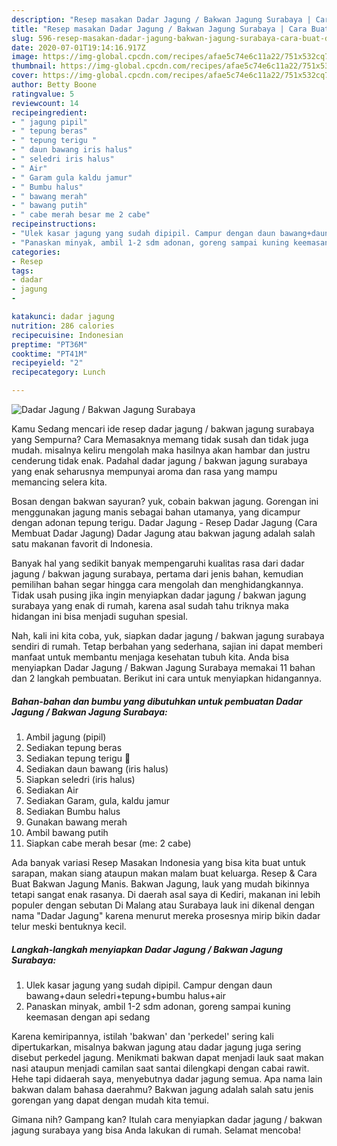 ```yaml
---
description: "Resep masakan Dadar Jagung / Bakwan Jagung Surabaya | Cara Buat Dadar Jagung / Bakwan Jagung Surabaya Yang Menggugah Selera"
title: "Resep masakan Dadar Jagung / Bakwan Jagung Surabaya | Cara Buat Dadar Jagung / Bakwan Jagung Surabaya Yang Menggugah Selera"
slug: 596-resep-masakan-dadar-jagung-bakwan-jagung-surabaya-cara-buat-dadar-jagung-bakwan-jagung-surabaya-yang-menggugah-selera
date: 2020-07-01T19:14:16.917Z
image: https://img-global.cpcdn.com/recipes/afae5c74e6c11a22/751x532cq70/dadar-jagung-bakwan-jagung-surabaya-foto-resep-utama.jpg
thumbnail: https://img-global.cpcdn.com/recipes/afae5c74e6c11a22/751x532cq70/dadar-jagung-bakwan-jagung-surabaya-foto-resep-utama.jpg
cover: https://img-global.cpcdn.com/recipes/afae5c74e6c11a22/751x532cq70/dadar-jagung-bakwan-jagung-surabaya-foto-resep-utama.jpg
author: Betty Boone
ratingvalue: 5
reviewcount: 14
recipeingredient:
- " jagung pipil"
- " tepung beras"
- " tepung terigu "
- " daun bawang iris halus"
- " seledri iris halus"
- " Air"
- " Garam gula kaldu jamur"
- " Bumbu halus"
- " bawang merah"
- " bawang putih"
- " cabe merah besar me 2 cabe"
recipeinstructions:
- "Ulek kasar jagung yang sudah dipipil. Campur dengan daun bawang+daun seledri+tepung+bumbu halus+air"
- "Panaskan minyak, ambil 1-2 sdm adonan, goreng sampai kuning keemasan dengan api sedang"
categories:
- Resep
tags:
- dadar
- jagung
- 

katakunci: dadar jagung  
nutrition: 286 calories
recipecuisine: Indonesian
preptime: "PT36M"
cooktime: "PT41M"
recipeyield: "2"
recipecategory: Lunch

---
```



![Dadar Jagung / Bakwan Jagung Surabaya](https://img-global.cpcdn.com/recipes/afae5c74e6c11a22/751x532cq70/dadar-jagung-bakwan-jagung-surabaya-foto-resep-utama.jpg)

Kamu Sedang mencari ide resep dadar jagung / bakwan jagung surabaya yang Sempurna? Cara Memasaknya memang tidak susah dan tidak juga mudah. misalnya keliru mengolah maka hasilnya akan hambar dan justru cenderung tidak enak. Padahal dadar jagung / bakwan jagung surabaya yang enak seharusnya mempunyai aroma dan rasa yang mampu memancing selera kita.

Bosan dengan bakwan sayuran? yuk, cobain bakwan jagung. Gorengan ini menggunakan jagung manis sebagai bahan utamanya, yang dicampur dengan adonan tepung terigu. Dadar Jagung - Resep Dadar Jagung (Cara Membuat Dadar Jagung) Dadar Jagung atau bakwan jagung adalah salah satu makanan favorit di Indonesia.

Banyak hal yang sedikit banyak mempengaruhi kualitas rasa dari dadar jagung / bakwan jagung surabaya, pertama dari jenis bahan, kemudian pemilihan bahan segar hingga cara mengolah dan menghidangkannya. Tidak usah pusing jika ingin menyiapkan dadar jagung / bakwan jagung surabaya yang enak di rumah, karena asal sudah tahu triknya maka hidangan ini bisa menjadi suguhan spesial.


Nah, kali ini kita coba, yuk, siapkan dadar jagung / bakwan jagung surabaya sendiri di rumah. Tetap berbahan yang sederhana, sajian ini dapat memberi manfaat untuk membantu menjaga kesehatan tubuh kita. Anda bisa menyiapkan Dadar Jagung / Bakwan Jagung Surabaya memakai 11 bahan dan 2 langkah pembuatan. Berikut ini cara untuk menyiapkan hidangannya.

<!--inarticleads1-->

##### Bahan-bahan dan bumbu yang dibutuhkan untuk pembuatan Dadar Jagung / Bakwan Jagung Surabaya:

1. Ambil  jagung (pipil)
1. Sediakan  tepung beras
1. Sediakan  tepung terigu 🔼
1. Sediakan  daun bawang (iris halus)
1. Siapkan  seledri (iris halus)
1. Sediakan  Air
1. Sediakan  Garam, gula, kaldu jamur
1. Sediakan  Bumbu halus
1. Gunakan  bawang merah
1. Ambil  bawang putih
1. Siapkan  cabe merah besar (me: 2 cabe)


Ada banyak variasi Resep Masakan Indonesia yang bisa kita buat untuk sarapan, makan siang ataupun makan malam buat keluarga. Resep &amp; Cara Buat Bakwan Jagung Manis. Bakwan Jagung, lauk yang mudah bikinnya tetapi sangat enak rasanya. Di daerah asal saya di Kediri, makanan ini lebih populer dengan sebutan Di Malang atau Surabaya lauk ini dikenal dengan nama &#34;Dadar Jagung&#34; karena menurut mereka prosesnya mirip bikin dadar telur meski bentuknya kecil. 

<!--inarticleads2-->

##### Langkah-langkah menyiapkan Dadar Jagung / Bakwan Jagung Surabaya:

1. Ulek kasar jagung yang sudah dipipil. Campur dengan daun bawang+daun seledri+tepung+bumbu halus+air
1. Panaskan minyak, ambil 1-2 sdm adonan, goreng sampai kuning keemasan dengan api sedang


Karena kemiripannya, istilah &#39;bakwan&#39; dan &#39;perkedel&#39; sering kali dipertukarkan, misalnya bakwan jagung atau dadar jagung juga sering disebut perkedel jagung. Menikmati bakwan dapat menjadi lauk saat makan nasi ataupun menjadi camilan saat santai dilengkapi dengan cabai rawit. Hehe tapi didaerah saya, menyebutnya dadar jagung semua. Apa nama lain bakwan dalam bahasa daerahmu? Bakwan jagung adalah salah satu jenis gorengan yang dapat dengan mudah kita temui. 

Gimana nih? Gampang kan? Itulah cara menyiapkan dadar jagung / bakwan jagung surabaya yang bisa Anda lakukan di rumah. Selamat mencoba!
